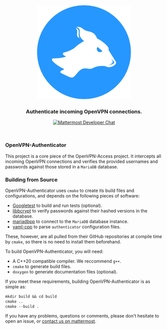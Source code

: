 <h1 align="center">
    <img width="300" src="media/vpnms.png" alt="Logo">
</h1>

<h3 align="center">
    Authenticate incoming OpenVPN connections.
</h3>

<p align="center">
    <a href="https://tightrope.seymour.global/signup_user_complete/?id=io8xcu5aotg65bmjmoe94supwy" target="_blank">
        <img src="https://img.shields.io/badge/Developer%20chat%20on-mattermost-blue" alt="Mattermost Developer Chat">
    </a>
</p>

<br>

### OpenVPN-Authenticator

This project is a core piece of the OpenVPN-Access project. It intercepts all incoming OpenVPN connections and verifies the provided usernames and passwords against those stored in a `MariaDB` database.

### Building from Source

OpenVPN-Authenticator uses `cmake` to create its build files and configurations, and depends on the following pieces of software:

* [Googletest](https://github.com/google/googletest) to build and run tests (optional).
* [libbcrypt](https://github.com/rg3/libbcrypt.git) to verify passwords against their hashed versions in the database.
* [mariadbpp](https://github.com/viaduck/mariadbpp.git) to connect to the `MariaDB` database instance.
* [yaml-cpp](https://github.com/jbeder/yaml-cpp.git) to parse `authenticator` configuration files.

These, however, are all pulled from their GitHub repositories at compile time by `cmake`, so there is no need to install them beforehand.

To build OpenVPN-Authenticator, you will need:

* A C++20 compatible compiler. We reccommend `g++`.
* `cmake` to generate build files.
* `doxygen` to generate documentation files (optional).

If you meet these requirements, building OpenVPN-Authenticator is as simple as:

```
mkdir build && cd build
cmake ..
cmake --build .
```

If you have any problems, questions or comments, please don't hesitate to open an issue, or [contact us on mattermost](https://tightrope.seymour.global/signup_user_complete/?id=io8xcu5aotg65bmjmoe94supwy).
